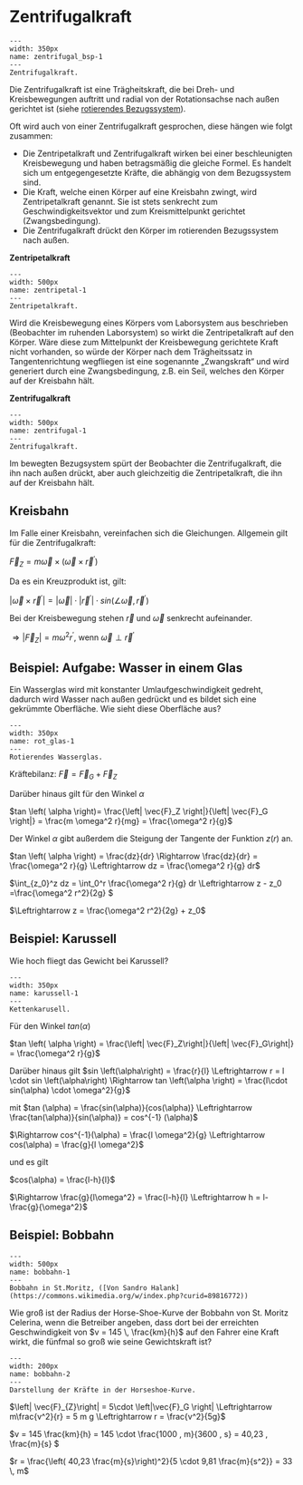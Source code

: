 # Zentrifugalkraft

```{figure} Bilder/zentrifugal_bsp.svg
---
width: 350px
name: zentrifugal_bsp-1
---
Zentrifugalkraft.
 ```

Die Zentrifugalkraft ist eine Trägheitskraft, die bei Dreh- und Kreisbewegungen auftritt und radial von der Rotationsachse nach außen gerichtet ist (siehe [rotierendes Bezugssystem](../Scheinkraefte/scheinkraefte_rot.html#scheinkräfte-im-rotierenden-bezugssystem)).

Oft wird auch von einer Zentrifugalkraft gesprochen, diese hängen wie folgt zusammen:

* Die Zentripetalkraft und Zentrifugalkraft wirken bei einer beschleunigten Kreisbewegung und haben betragsmäßig die gleiche Formel. Es handelt sich um entgegengesetzte Kräfte, die abhängig von dem Bezugssystem sind.
* Die Kraft, welche einen Körper auf eine Kreisbahn zwingt, wird Zentripetalkraft genannt. Sie ist stets senkrecht zum Geschwindigkeitsvektor und zum Kreismittelpunkt gerichtet (Zwangsbedingung).
* Die Zentrifugalkraft drückt den Körper im rotierenden Bezugssystem nach außen.

**Zentripetalkraft**

```{figure} Bilder/zentripetal.png
---
width: 500px
name: zentripetal-1
---
Zentripetalkraft.
 ```

Wird die Kreisbewegung eines Körpers vom Laborsystem aus beschrieben (Beobachter im ruhenden Laborsystem) so wirkt die Zentripetalkraft auf den Körper. 
Wäre diese zum Mittelpunkt der Kreisbewegung gerichtete Kraft nicht vorhanden, so würde der Körper nach dem Trägheitssatz in Tangentenrichtung wegfliegen
ist eine sogenannte „Zwangskraft“ und wird generiert durch eine Zwangsbedingung, z.B. ein Seil, welches den Körper auf der Kreisbahn hält.

**Zentrifugalkraft**

```{figure} Bilder/zentrifugal.png
---
width: 500px
name: zentrifugal-1
---
Zentrifugalkraft.
 ```

Im bewegten Bezugsystem spürt der Beobachter die Zentrifugalkraft, die ihn nach außen drückt, aber auch gleichzeitig die Zentripetalkraft, die ihn auf der Kreisbahn hält.

## Kreisbahn

Im Falle einer Kreisbahn, vereinfachen sich die Gleichungen. Allgemein gilt für die Zentrifugalkraft:

$\vec{F}_Z = m \vec{\omega} \times \left( \vec{\omega} \times \vec{r}^\prime\right)$

Da es ein Kreuzprodukt ist, gilt:

$\left| \vec{\omega} \times \vec{r}^\prime\right|=\left|\vec{\omega} \right|\cdot \left|\vec{r}^\prime \right|\cdot sin \left(\angle \vec{\omega},\vec{r}^\prime\right)$

Bei der Kreisbewegung stehen $\vec{r}$ und $\vec{\omega}$ senkrecht aufeinander.

$\Rightarrow \left|\vec{F}_Z \right| = m \omega^2 r^\prime$, wenn $\vec{\omega} \perp \vec{r}^\prime$

## Beispiel: Aufgabe: Wasser in einem Glas

Ein Wasserglas wird mit konstanter Umlaufgeschwindigkeit gedreht, dadurch wird Wasser nach außen gedrückt und es bildet sich eine gekrümmte Oberfläche. Wie sieht diese Oberfläche aus?

```{figure} Bilder/rot_glas.png
---
width: 350px
name: rot_glas-1
---
Rotierendes Wasserglas.
 ```

Kräftebilanz: $\vec{F}= \vec{F}_G + \vec{F}_Z$

Darüber hinaus gilt für den Winkel $\alpha$

$tan \left( \alpha \right)= \frac{\left| \vec{F}_Z \right|}{\left| \vec{F}_G \right|} = \frac{m \omega^2 r}{mg} = \frac{\omega^2 r}{g}$

Der Winkel $\alpha$ gibt außerdem die Steigung der Tangente der Funktion $z(r)$ an.

$tan \left( \alpha \right) = \frac{dz}{dr} \Rightarrow \frac{dz}{dr} = \frac{\omega^2 r}{g} \Leftrightarrow dz = \frac{\omega^2 r}{g} dr$

$\int_{z_0}^z dz = \int_0^r \frac{\omega^2 r}{g} dr \Leftrightarrow z - z_0 =\frac{\omega^2 r^2}{2g} $

$\Leftrightarrow z = \frac{\omega^2 r^2}{2g} + z_0$

## Beispiel: Karussell

Wie hoch fliegt das Gewicht bei Karussell?

```{figure} Bilder/karussell.png
---
width: 350px
name: karussell-1
---
Kettenkarusell.
 ```

Für den Winkel $tan \left(\alpha \right)$

$tan \left( \alpha \right) = \frac{\left| \vec{F}_Z\right|}{\left| \vec{F}_G\right|} = \frac{\omega^2 r}{g}$

Darüber hinaus gilt $sin \left(\alpha\right) = \frac{r}{l} \Leftrightarrow r = l \cdot sin \left(\alpha\right) \Rightarrow tan \left(\alpha \right) = \frac{l\cdot sin(\alpha) \cdot \omega^2}{g}$

mit $tan (\alpha) = \frac{sin(\alpha)}{cos(\alpha)} \Leftrightarrow \frac{tan(\alpha)}{sin(\alpha)}  = cos^{-1} (\alpha)$

$\Rightarrow cos^{-1}(\alpha) = \frac{l \omega^2}{g} \Leftrightarrow cos(\alpha) = \frac{g}{l \omega^2}$

und es gilt

$cos(\alpha) = \frac{l-h}{l}$

$\Rightarrow \frac{g}{l\omega^2} = \frac{l-h}{l} \Leftrightarrow h = l-\frac{g}{\omega^2}$


## Beispiel: Bobbahn


```{figure} https://upload.wikimedia.org/wikipedia/commons/a/a3/2020-01-19_2nd_run_Women%27s_Monobob_%282020_Winter_Youth_Olympics%29_by_Sandro_Halank%E2%80%93002.jpg
---
width: 500px
name: bobbahn-1
---
Bobbahn in St.Moritz, ([Von Sandro Halank](https://commons.wikimedia.org/w/index.php?curid=89816772))
 ```

Wie groß ist der Radius der Horse-Shoe-Kurve der Bobbahn von St. Moritz Celerina, wenn die Betreiber angeben, dass dort bei der erreichten Geschwindigkeit von $v = 145 \, \frac{km}{h}$ auf den Fahrer eine Kraft wirkt, die fünfmal so groß wie seine Gewichtskraft ist?

```{figure} Bilder/bobbahn2.png
---
width: 200px
name: bobbahn-2
---
Darstellung der Kräfte in der Horseshoe-Kurve.
 ```

$\left| \vec{F}_{Z}\right| = 5\cdot \left|\vec{F}_G \right| \Leftrightarrow m\frac{v^2}{r} = 5 m g \Leftrightarrow r = \frac{v^2}{5g}$

$v = 145 \frac{km}{h} = 145 \cdot \frac{1000 \, m}{3600 \, s} = 40,23 \, \frac{m}{s} $

$r = \frac{\left( 40,23 \frac{m}{s}\right)^2}{5 \cdot 9,81 \frac{m}{s^2}} = 33 \, m$
